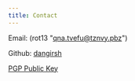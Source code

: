 ```yaml
---
title: Contact
---
```


Email: (rot13 "qna.tvefu@tznvy.pbz")

Github: [dangirsh](https://github.com/dangirsh)

[PGP Public Key](../doc/gpg.txt)
